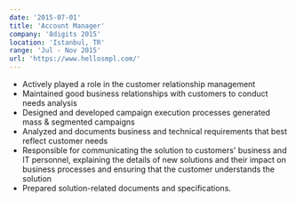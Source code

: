 ```yaml
---
date: '2015-07-01'
title: 'Account Manager'
company: '8digits 2015'
location: 'Istanbul, TR'
range: 'Jul - Nov 2015'
url: 'https://www.hellosmpl.com/'
---
```


- Actively played a role in the customer relationship management
- Maintained good business relationships with customers to conduct needs analysis
- Designed and developed campaign execution processes generated mass & segmented campaigns
- Analyzed and documents business and technical requirements that best reflect customer needs
- Responsible for communicating the solution to customers' business and IT personnel, explaining the details of new solutions and their impact on business processes and ensuring that the customer understands the solution
- Prepared solution-related documents and specifications.
